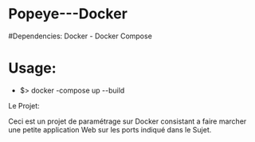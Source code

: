 # Popeye---Docker

#Dependencies: Docker - Docker Compose

# Usage:

 - $> docker -compose up --build
 
Le Projet:

Ceci est un projet de paramétrage sur Docker consistant a faire marcher une petite application Web sur les ports indiqué dans le Sujet.
